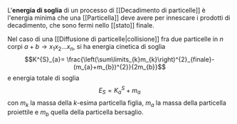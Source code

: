 L'**energia di soglia** di un processo di [[Decadimento di particelle]] è l'energia minima che una [[Particella]] deve avere per innescare i prodotti di decadimento, che sono fermi nello [[stato]] finale.

Nel caso di una [[Diffusione di particelle|collisione]] fra due particelle in $n$ corpi $a+b \rightarrow x_{1}x_{2}\ldots x_{n}$, si ha energia cinetica di soglia
$$K^{S}_{a}= \frac{\left(\sum\limits_{k}m_{k}\right)^{2}_{finale}-(m_{a}+m_{b})^{2}}{2m_{b}}$$
e energia totale di soglia
$$E_{S}=K_{a}^{S}+m_{a}$$
con $m_{k}$ la massa della $k$-esima particella figlia, $m_{a}$ la massa della particella proiettile e $m_{b}$ quella della particella bersaglio.